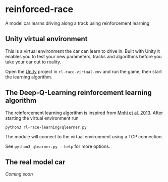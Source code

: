 # reinforced-race
A model car learns driving along a track using reinforcement learning

## Unity virtual environment

This is a virtual environment the car can learn to drive in.
Built with Unity it enables you to test your new parameters, tracks and algorithms before you take your car out to reality.

Open the [Unity](https://unity3d.com/) project in `rl-race-virtual-env` and run the game, then start the learning algorithm.

## The Deep-Q-Learning reinforcement learning algorithm

The reinforcement learning algorithm is inspired from [Mnhi et al. 2013](https://arxiv.org/abs/1312.5602).
After starting the virtual environment run

```
python3 rl-race-learning/qlearner.py
```

The module will connect to the virtual environment using a TCP connection.

See `python3 qlearner.py --help` for more options.

## The real model car

*Coming soon*
